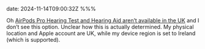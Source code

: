date: 2024-11-14T09:00:32Z
%%%

Oh [AirPods Pro Hearing Test and Hearing Aid aren’t available in the UK](https://www.apple.com/airpods-pro/feature-availability/) and I don’t see this option. Unclear how this is actually determined. My physical location and Apple account are UK, while my device region is set to Ireland (which is supported).
